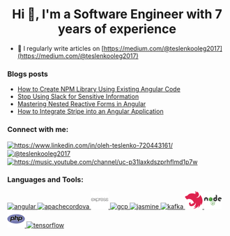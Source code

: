 <h1 align="center">Hi 👋, I'm a Software Engineer with 7 years of experience</h1>

- 📝 I regularly write articles on [https://medium.com/@teslenkooleg2017](https://medium.com/@teslenkooleg2017)

### Blogs posts
<!-- BLOG-POST-LIST:START -->
- [How to Create NPM Library Using Existing Angular Code](https://levelup.gitconnected.com/how-to-create-npm-library-using-existing-angular-code-f6adc491693a?source=rss-2e5f5b703d04------2)
- [Stop Using Slack for Sensitive Information](https://levelup.gitconnected.com/stop-using-slack-for-sensitive-information-ae91b9f1769b?source=rss-2e5f5b703d04------2)
- [Mastering Nested Reactive Forms in Angular](https://javascript.plainenglish.io/mastering-nested-reactive-forms-in-angular-477365e5ce11?source=rss-2e5f5b703d04------2)
- [How to Integrate Stripe into an Angular Application](https://javascript.plainenglish.io/how-to-integrate-stripe-into-an-angular-application-d6ae9667e63d?source=rss-2e5f5b703d04------2)
<!-- BLOG-POST-LIST:END -->

<h3 align="left">Connect with me:</h3>
<p align="left">
<a href="https://linkedin.com/in/https://www.linkedin.com/in/oleh-teslenko-720443161/" target="blank"><img align="center" src="https://raw.githubusercontent.com/rahuldkjain/github-profile-readme-generator/master/src/images/icons/Social/linked-in-alt.svg" alt="https://www.linkedin.com/in/oleh-teslenko-720443161/" height="30" width="40" /></a>
<a href="https://medium.com/@teslenkooleg2017" target="blank"><img align="center" src="https://raw.githubusercontent.com/rahuldkjain/github-profile-readme-generator/master/src/images/icons/Social/medium.svg" alt="@teslenkooleg2017" height="30" width="40" /></a>
<a href="https://www.youtube.com/c/https://music.youtube.com/channel/uc-p31laxkdszprhflmd1p7w" target="blank"><img align="center" src="https://raw.githubusercontent.com/rahuldkjain/github-profile-readme-generator/master/src/images/icons/Social/youtube.svg" alt="https://music.youtube.com/channel/uc-p31laxkdszprhflmd1p7w" height="30" width="40" /></a>
</p>

<h3 align="left">Languages and Tools:</h3>
<p align="left"> <a href="https://angular.io" target="_blank" rel="noreferrer"> <img src="https://angular.io/assets/images/logos/angular/angular.svg" alt="angular" width="40" height="40"/> </a> <a href="https://cordova.apache.org/" target="_blank" rel="noreferrer"> <img src="https://www.vectorlogo.zone/logos/apache_cordova/apache_cordova-icon.svg" alt="apachecordova" width="40" height="40"/> </a> <a href="https://expressjs.com" target="_blank" rel="noreferrer"> <img src="https://raw.githubusercontent.com/devicons/devicon/master/icons/express/express-original-wordmark.svg" alt="express" width="40" height="40"/> </a> <a href="https://cloud.google.com" target="_blank" rel="noreferrer"> <img src="https://www.vectorlogo.zone/logos/google_cloud/google_cloud-icon.svg" alt="gcp" width="40" height="40"/> </a> <a href="https://jasmine.github.io/" target="_blank" rel="noreferrer"> <img src="https://www.vectorlogo.zone/logos/jasmine/jasmine-icon.svg" alt="jasmine" width="40" height="40"/> </a> <a href="https://kafka.apache.org/" target="_blank" rel="noreferrer"> <img src="https://www.vectorlogo.zone/logos/apache_kafka/apache_kafka-icon.svg" alt="kafka" width="40" height="40"/> </a> <a href="https://nestjs.com/" target="_blank" rel="noreferrer"> <img src="https://raw.githubusercontent.com/devicons/devicon/master/icons/nestjs/nestjs-plain.svg" alt="nestjs" width="40" height="40"/> </a> <a href="https://nodejs.org" target="_blank" rel="noreferrer"> <img src="https://raw.githubusercontent.com/devicons/devicon/master/icons/nodejs/nodejs-original-wordmark.svg" alt="nodejs" width="40" height="40"/> </a> <a href="https://www.php.net" target="_blank" rel="noreferrer"> <img src="https://raw.githubusercontent.com/devicons/devicon/master/icons/php/php-original.svg" alt="php" width="40" height="40"/> </a> <a href="https://www.tensorflow.org" target="_blank" rel="noreferrer"> <img src="https://www.vectorlogo.zone/logos/tensorflow/tensorflow-icon.svg" alt="tensorflow" width="40" height="40"/> </a> </p>
